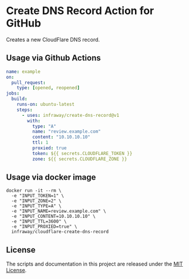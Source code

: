 # Create DNS Record Action for GitHub

Creates a new CloudFlare DNS record.

## Usage via Github Actions

```yaml
name: example
on:
  pull_request:
    type: [opened, reopened]
jobs:
  build:
    runs-on: ubuntu-latest
    steps:
      - uses: infraway/create-dns-record@v1
        with:
          type: "A"
          name: "review.example.com"
          content: "10.10.10.10"
          ttl: 1
          proxied: true
          token: ${{ secrets.CLOUDFLARE_TOKEN }}
          zone: ${{ secrets.CLOUDFLARE_ZONE }}
```

## Usage via docker image

```shell script
docker run -it --rm \
  -e "INPUT_TOKEN=1" \
  -e "INPUT_ZONE=2" \
  -e "INPUT_TYPE=A" \
  -e "INPUT_NAME=review.example.com" \
  -e "INPUT_CONTENT=10.10.10.10" \
  -e "INPUT_TTL=3600" \
  -e "INPUT_PROXIED=true" \
  infraway/cloudflare-create-dns-record 
```

## License

The scripts and documentation in this project are released under the [MIT License](LICENSE).
